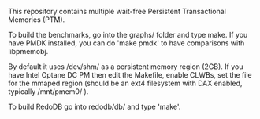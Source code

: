 This repository contains multiple wait-free Persistent Transactional Memories (PTM).
<p>
To build the benchmarks, go into the graphs/ folder and type make.
If you have PMDK installed, you can do 'make pmdk' to have comparisons with libpmemobj.
<p>
By default it uses /dev/shm/ as a persistent memory region (2GB). If you have Intel Optane DC PM then edit the Makefile, enable CLWBs, set the file for the mmaped region (should be an ext4 filesystem with DAX enabled, typically /mnt/pmem0/ ).
<p>
To build RedoDB go into redodb/db/ and type 'make'.